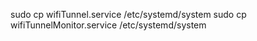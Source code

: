 sudo cp wifiTunnel.service /etc/systemd/system
sudo cp wifiTunnelMonitor.service /etc/systemd/system
